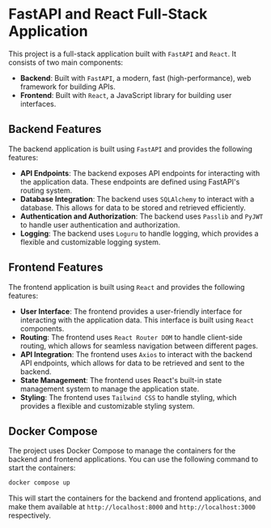 # FastAPI and React Full-Stack Application

This project is a full-stack application built with `FastAPI` and `React`. It consists of two main components:

- **Backend**: Built with `FastAPI`, a modern, fast (high-performance), web framework for building APIs.
- **Frontend**: Built with `React`, a JavaScript library for building user interfaces.

## Backend Features

The backend application is built using `FastAPI` and provides the following features:

- **API Endpoints**: The backend exposes API endpoints for interacting with the application data. These endpoints are defined using FastAPI's routing system.
- **Database Integration**: The backend uses `SQLAlchemy` to interact with a database. This allows for data to be stored and retrieved efficiently.
- **Authentication and Authorization**: The backend uses `Passlib` and `PyJWT` to handle user authentication and authorization.
- **Logging**: The backend uses `Loguru` to handle logging, which provides a flexible and customizable logging system.

## Frontend Features

The frontend application is built using `React` and provides the following features:

- **User Interface**: The frontend provides a user-friendly interface for interacting with the application data. This interface is built using `React` components.
- **Routing**: The frontend uses `React Router DOM` to handle client-side routing, which allows for seamless navigation between different pages.
- **API Integration**: The frontend uses `Axios` to interact with the backend API endpoints, which allows for data to be retrieved and sent to the backend.
- **State Management**: The frontend uses React's built-in state management system to manage the application state.
- **Styling**: The frontend uses `Tailwind CSS` to handle styling, which provides a flexible and customizable styling system.

## Docker Compose

The project uses Docker Compose to manage the containers for the backend and frontend applications. You can use the following command to start the containers:

```bash
docker compose up
```

This will start the containers for the backend and frontend applications, and make them available at `http://localhost:8000` and `http://localhost:3000` respectively.
